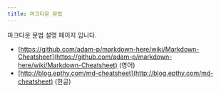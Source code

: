 ```yaml
---
title: 마크다운 문법
---
```


마크다운 문법 설명 페이지 입니다.

* [https://github.com/adam-p/markdown-here/wiki/Markdown-Cheatsheet](https://github.com/adam-p/markdown-here/wiki/Markdown-Cheatsheet) (영어)
* [http://blog.epthy.com/md-cheatsheet](http://blog.epthy.com/md-cheatsheet) (한글)
